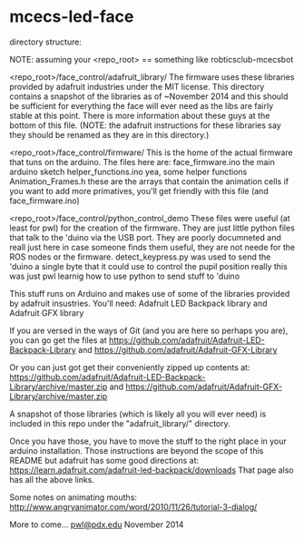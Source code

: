 mcecs-led-face
==============
directory structure:

NOTE: assuming your <repo_root> == something like robticsclub-mcecsbot

<repo_root>/face_control/adafruit_library/
	The firmware uses these libraries provided by adafruit industries under the MIT license.
	This directory contains a snapshot of the libraries as of ~November 2014 and this 
	should be sufficient for everything the face will ever need as the libs are fairly stable
	at this	point. There is more information about these guys at the bottom of this file. (NOTE:
	the adafruit instructions for these libraries say they should be renamed as they are in 
	this directory.)

<repo_root>/face_control/firmware/
	This is the home of the actual firmware that tuns on the arduino. The files here are:
		face_firmware.ino		the main arduino sketch
		helper_functions.ino	yea, some helper functions
		Animation_Frames.h		these are the arrays that contain the animation cells
								if you want to add more primatives, you'll get friendly with 
								this file (and face_firmware.ino)

<repo_root>/face_control/python_control_demo
	These files were useful (at least for pwl) for the creation of the firmware.
	They are just little python files that talk to the 'duino via the USB port.
	They are poorly documneted and reall just here in case someone finds them useful, they
	are not neede for the ROS nodes or the firmware.
		detect_keypress.py		was used to send the 'duino a single byte
								that it could use to control the pupil position
								really this was just pwl learnig how to use python to 
								send stuff to 'duino
		






								
This stuff runs on Arduino
and makes use of some of the libraries provided by adafruit insustries. You'll need:
	Adafruit LED Backpack library and
	Adafruit GFX library 

If you are versed in the ways of Git (and you are here so perhaps you are), you can go get the files
at https://github.com/adafruit/Adafruit-LED-Backpack-Library and
https://github.com/adafruit/Adafruit-GFX-Library

Or you can just got get their conveniently zipped up contents at:
https://github.com/adafruit/Adafruit-LED-Backpack-Library/archive/master.zip and
https://github.com/adafruit/Adafruit-GFX-Library/archive/master.zip

A snapshot of those libraries (which is likely all you will ever need) is included in this repo
under the "adafruit_library/" directory.

Once you have those, you have to move the stuff to the right place in your arduino installation.
Those instructions are beyond the scope of this README but adafruit has some good directions at:
https://learn.adafruit.com/adafruit-led-backpack/downloads
That page also has all the above links.

Some notes on animating mouths:
http://www.angryanimator.com/word/2010/11/26/tutorial-3-dialog/




More to come...
pwl@pdx.edu
November 2014